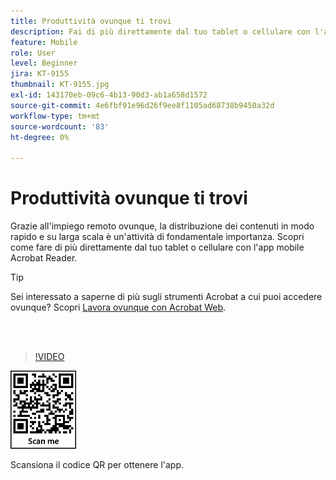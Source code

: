 ```yaml
---
title: Produttività ovunque ti trovi
description: Fai di più direttamente dal tuo tablet o cellulare con l'app mobile Acrobat Reader
feature: Mobile
role: User
level: Beginner
jira: KT-9155
thumbnail: KT-9155.jpg
exl-id: 143170eb-09c6-4b13-90d3-ab1a658d1572
source-git-commit: 4e6fbf91e96d26f9ee8f1105ad68738b9450a32d
workflow-type: tm+mt
source-wordcount: '83'
ht-degree: 0%

---
```


# Produttività ovunque ti trovi

Grazie all&#39;impiego remoto ovunque, la distribuzione dei contenuti in modo rapido e su larga scala è un&#39;attività di fondamentale importanza. Scopri come fare di più direttamente dal tuo tablet o cellulare con l&#39;app mobile Acrobat Reader.

>[!TIP]
>
>Sei interessato a saperne di più sugli strumenti Acrobat a cui puoi accedere ovunque? Scopri [Lavora ovunque con Acrobat Web](acrobatweb.md).

<br> 

>[!VIDEO](https://video.tv.adobe.com/v/347147?quality=12&learn=on&hidetitle=true&captions=ita)

![Codice QR](../assets/Acrobatqrcode.jpg)

Scansiona il codice QR per ottenere l&#39;app.
